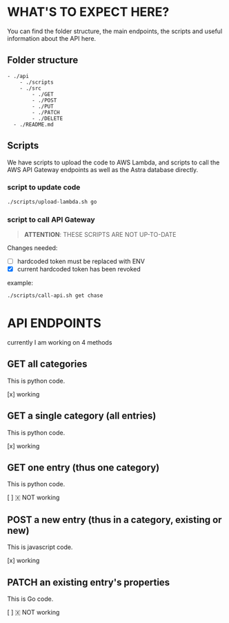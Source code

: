 # WHAT'S TO EXPECT HERE?

You can find the folder structure, the main endpoints, the scripts and useful information about the API here.

## Folder structure

```text
- ./api
    - ./scripts
    - ./src
        - ./GET
        - ./POST
        - ./PUT
        - ./PATCH
        - ./DELETE
  - ./README.md
```

## Scripts

We have scripts to upload the code to AWS Lambda, and scripts to call the AWS API Gateway endpoints as well as the Astra database directly.

### script to update code

```bash
./scripts/upload-lambda.sh go
```

### script to call API Gateway

> **ATTENTION**: THESE SCRIPTS ARE NOT UP-TO-DATE

Changes needed:

- [ ] hardcoded token must be replaced with ENV
- [x] current hardcoded token has been revoked

example:

```bash
./scripts/call-api.sh get chase
```

# API ENDPOINTS

currently I am working on 4 methods

## GET all categories

This is python code.

[x] working

## GET a single category (all entries)

This is python code.

[x] working

## GET one entry (thus one category)

This is python code.

[ ] 🇽 NOT working

## POST a new entry (thus in a category, existing or new)

This is javascript code.

[x] working

## PATCH an existing entry's properties

This is Go code.

[ ] 🇽 NOT working

